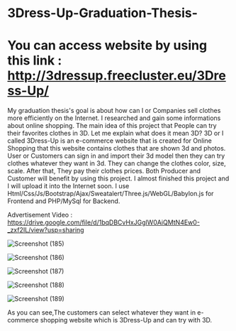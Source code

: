 # 3Dress-Up-Graduation-Thesis-

# You can access website by using this link : http://3dressup.freecluster.eu/3Dress-Up/ 

My graduation thesis's goal is about how can I or Companies sell clothes more efficiently on the Internet. I researched and gain some informations about online shopping. The main idea of this project that People can try their favorites clothes in 3D. Let me explain what does it mean 3D? 3D or I called 3Dress-Up is an e-commerce website that is created for Online Shopping that this website contains clothes that are shown 3d and photos. User or Customers can sign in and import their 3d model then they can try clothes whatever they want in 3d. They can change the clothes color, size, scale. After that, They pay their clothes prices. Both Producer and Customer will benefit by using this project. I almost finished this project and I will upload it into the Internet soon. I use Html/Css/Js/Bootstrap/Ajax/Sweatalert/Three.js/WebGL/Babylon.js for Frontend and PHP/MySql for Backend.

   Advertisement Video : https://drive.google.com/file/d/1bqDBCvHxJGglW0AiQMtN4Ew0-_zxf2IL/view?usp=sharing

![Screenshot (185)](https://user-images.githubusercontent.com/53481851/87835538-1b7c4500-c896-11ea-8e96-06dbdd5ff7ca.png)

![Screenshot (186)](https://user-images.githubusercontent.com/53481851/87835591-436ba880-c896-11ea-8b02-1c108a1e86cd.png)

![Screenshot (187)](https://user-images.githubusercontent.com/53481851/87835593-45356c00-c896-11ea-89c2-e3a551b8224d.png)

![Screenshot (188)](https://user-images.githubusercontent.com/53481851/87835594-4797c600-c896-11ea-8e1b-0b6e41cfec8f.png)

![Screenshot (189)](https://user-images.githubusercontent.com/53481851/87835605-4c5c7a00-c896-11ea-8b73-04c1fb25c837.png)

As you can see,The customers can select whatever they want in e-commerce shopping website which is 3Dress-Up and can try with 3D.
